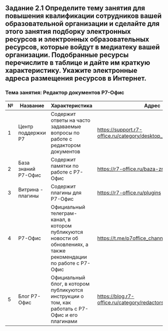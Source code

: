 ## Задание 2.1 Определите тему занятия для повышения квалификации сотрудников вашей образовательной организации и сделайте для этого занятия подборку электронных ресурсов и электронных образовательных ресурсов, которые войдут в медиатеку вашей организации. Подобранные ресурсы перечислите в таблице и дайте им краткую характеристику. Укажите электронные адреса размещения ресурсов в Интернет.

### Тема занятия: Редактор документов Р7-Офис

| № | Название | Характеристика | Адрес |
|---|----------|----------------|-------|
| 1 |Центр поддержки Р7 | Содержит ответы на часто задаваемые вопросы по работе с редактором документов|https://support.r7-office.ru/category/desktop_editors/documens/|
| 2 | База знаний Р7-Офис | Содержит памятки по работе с Р7-Офис| https://r7-office.ru/baza-znaniy |
| 3 | Витрина - плагины | Содержит плагины для Р7-Офис | https://r7-office.ru/plugins |
| 4 | Р7-Офис | Официальный телеграм-канал, в котором публикуются новости об обновлениях, а также рекомендации по работе с Р7-Офис | https://t.me/p7office_channel |
| 5 | Блог Р7-Офис | Официальный блог, в котором публикуются инструкции о том, как работать с Р7-Офис и его плагинами | https://blog.r7-office.ru/category/redactors/tekst/ |
